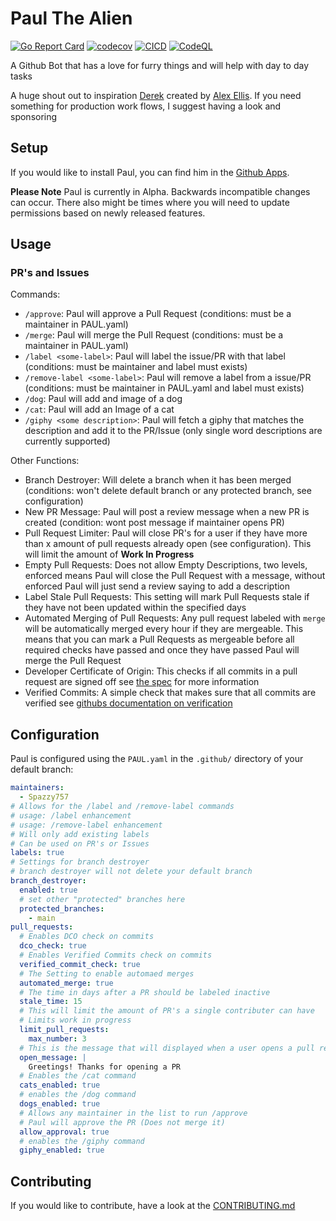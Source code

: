 # Paul The Alien

[![Go Report Card](https://goreportcard.com/badge/github.com/Spazzy757/paul)](https://goreportcard.com/report/github.com/Spazzy757/paul)
[![codecov](https://codecov.io/gh/Spazzy757/paul/branch/main/graph/badge.svg)](https://codecov.io/gh/Spazzy757/paul)
[![CICD](https://github.com/Spazzy757/paul/actions/workflows/main.yml/badge.svg)](https://github.com/Spazzy757/paul/actions/workflows/main.yml)
[![CodeQL](https://github.com/Spazzy757/paul/actions/workflows/codeql-analysis.yml/badge.svg)](https://github.com/Spazzy757/paul/actions/workflows/codeql-analysis.yml)

A Github Bot that has a love for furry things and will help with day to day tasks

A huge shout out to inspiration [Derek](https://github.com/alexellis/derek) created by [Alex Ellis](https://github.com/alexellis). If you need something for production work flows, I suggest having a look and sponsoring

## Setup

If you would like to install Paul, you can find him in the [Github Apps](https://github.com/apps/paul-the-alien).

**Please Note** Paul is currently in Alpha. Backwards incompatible changes can occur. There also might be times where you will need to update permissions based on newly released features.

## Usage

### PR's and Issues

Commands:

- `/approve`: Paul will approve a Pull Request (conditions: must be a maintainer in PAUL.yaml)
- `/merge`: Paul will merge the Pull Request (conditions: must be a maintainer in PAUL.yaml)
- `/label <some-label>`: Paul will label the issue/PR with that label (conditions: must be maintainer and label must exists)
- `/remove-label <some-label>`: Paul will remove a label from a issue/PR (conditions: must be maintainer in PAUL.yaml and label must exists)
- `/dog`: Paul will add and image of a dog
- `/cat`: Paul will add an Image of a cat
- `/giphy <some description>`: Paul will fetch a giphy that matches the description and add it to the PR/Issue (only single word descriptions are currently supported)

Other Functions:

- Branch Destroyer: Will delete a branch when it has been merged (conditions: won't delete default branch or any protected branch, see configuration)
- New PR Message: Paul will post a review message when a new PR is created (condition: wont post message if maintainer opens PR)
- Pull Request Limiter: Paul will close PR's for a user if they have more than x amount of pull requests already open (see configuration). This will limit the amount of **Work In Progress**
- Empty Pull Requests: Does not allow Empty Descriptions, two levels, enforced means Paul will close the Pull Request with a message, without enforced Paul will just send a review saying to add a description
- Label Stale Pull Requests: This setting will mark Pull Requests stale if they have not been updated within the specified days
- Automated Merging of Pull Requests: Any pull request labeled with `merge` will be automatically merged every hour if they are mergeable. This means that you can mark a Pull Requests as mergeable before all required checks have passed and once they have passed Paul will merge the Pull Request
- Developer Certificate of Origin: This checks if all commits in a pull request are signed off see [the spec](https://developercertificate.org/) for more information
- Verified Commits: A simple check that makes sure that all commits are
  verified see [githubs documentation on verification](https://docs.github.com/en/github/authenticating-to-github/about-commit-signature-verification)

## Configuration

Paul is configured using the `PAUL.yaml` in the `.github/` directory of your default branch:

```yaml
maintainers:
  - Spazzy757
# Allows for the /label and /remove-label commands
# usage: /label enhancement
# usage: /remove-label enhancement
# Will only add existing labels
# Can be used on PR's or Issues
labels: true
# Settings for branch destroyer
# branch destroyer will not delete your default branch
branch_destroyer:
  enabled: true
  # set other "protected" branches here
  protected_branches:
    - main
pull_requests:
  # Enables DCO check on commits
  dco_check: true
  # Enables Verified Commits check on commits
  verified_commit_check: true
  # The Setting to enable automaed merges
  automated_merge: true
  # The time in days after a PR should be labeled inactive
  stale_time: 15
  # This will limit the amount of PR's a single contributer can have
  # Limits work in progress
  limit_pull_requests:
    max_number: 3
  # This is the message that will displayed when a user opens a pull request
  open_message: |
    Greetings! Thanks for opening a PR
  # Enables the /cat command
  cats_enabled: true
  # enables the /dog command
  dogs_enabled: true
  # Allows any maintainer in the list to run /approve
  # Paul will approve the PR (Does not merge it)
  allow_approval: true
  # enables the /giphy command
  giphy_enabled: true
```

## Contributing

If you would like to contribute, have a look at the [CONTRIBUTING.md](https://github.com/Spazzy757/paul/blob/main/CONTRIBUTING.md)
